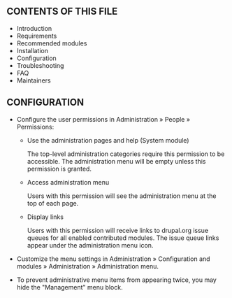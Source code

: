 CONTENTS OF THIS FILE
---------------------

 * Introduction
 * Requirements
 * Recommended modules
 * Installation
 * Configuration
 * Troubleshooting
 * FAQ
 * Maintainers

CONFIGURATION
-------------
 
 * Configure the user permissions in Administration » People » Permissions:

   - Use the administration pages and help (System module)

     The top-level administration categories require this permission to be
     accessible. The administration menu will be empty unless this permission
     is granted.

   - Access administration menu

     Users with this permission will see the administration menu at the top of
     each page.

   - Display links

     Users with this permission will receive links to drupal.org issue queues
     for all enabled contributed modules. The issue queue links appear under
     the administration menu icon.

 * Customize the menu settings in Administration » Configuration and modules »
   Administration » Administration menu.

 * To prevent administrative menu items from appearing twice, you may hide the
   "Management" menu block.